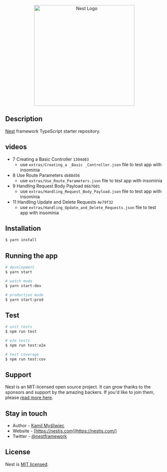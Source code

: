 <p align="center">
  <a href="http://nestjs.com/" target="blank"><img src="https://nestjs.com/img/logo_text.svg" width="320" alt="Nest Logo" /></a>
</p>

## Description

[Nest](https://github.com/nestjs/nest) framework TypeScript starter repository.


## videos
 - 7 Creating a Basic Controller ```1304d03```
    - use ```extras/Creating_a _Basic _Controller.json``` file to test app with insominia
 - 8 Use Route Parameters ```db88d56```
    - use ```extras/Use_Route_Parameters.json``` file to test app with insominia
 - 9 Handling Request Body  Payload ```86b7601```
    - use ```extras/Handling_Request_Body_Payload.json``` file to test app with insominia
 - 11 Handling Update and Delete Requests ```4e79f32```
    - use ```extras/Handling_Update_and_Delete_Requests.json``` file to test app with insominia

## Installation

```bash
$ yarn install
```

## Running the app

```bash
# development
$ yarn start

# watch mode
$ yarn start:dev

# production mode
$ yarn start:prod
```

## Test

```bash
# unit tests
$ npm run test

# e2e tests
$ npm run test:e2e

# test coverage
$ npm run test:cov
```

## Support

Nest is an MIT-licensed open source project. It can grow thanks to the sponsors and support by the amazing backers. If you'd like to join them, please [read more here](https://docs.nestjs.com/support).

## Stay in touch

- Author - [Kamil Myśliwiec](https://kamilmysliwiec.com)
- Website - [https://nestjs.com](https://nestjs.com/)
- Twitter - [@nestframework](https://twitter.com/nestframework)

## License

Nest is [MIT licensed](LICENSE).
